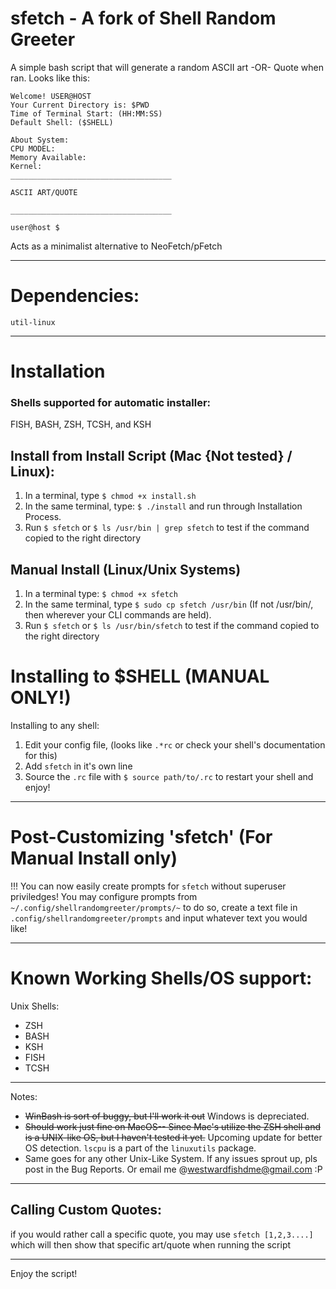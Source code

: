 # sfetch - A fork of Shell Random Greeter
A simple bash script that will generate a random ASCII art -OR- Quote when ran. Looks like this:

```
Welcome! USER@HOST
Your Current Directory is: $PWD
Time of Terminal Start: (HH:MM:SS)
Default Shell: ($SHELL)

About System:
CPU MODEL: 
Memory Available:
Kernel:
____________________________________

ASCII ART/QUOTE

____________________________________

user@host $
```
Acts as a minimalist alternative to NeoFetch/pFetch 

--------------------------------------------------------------------------------

# Dependencies:
`util-linux`

--------------------------------------------------------------------------------

# Installation
### Shells supported for automatic installer:
FISH, BASH, ZSH, TCSH, and KSH

## Install from Install Script (Mac {Not tested} / Linux):
1. In a terminal, type `$ chmod +x install.sh`
2. In the same terminal, type: `$ ./install` and run through Installation Process.
3. Run `$ sfetch` or `$ ls /usr/bin | grep sfetch` to test if the command copied to the right directory

## Manual Install (Linux/Unix Systems)
1. In a terminal type: `$ chmod +x sfetch`
2. In the same terminal, type `$ sudo cp sfetch /usr/bin` (If not /usr/bin/, then wherever your CLI commands are held).
3. Run `$ sfetch` or `$ ls /usr/bin/sfetch` to test if the command copied to the right directory

# Installing to $SHELL (MANUAL ONLY!)
Installing to any shell:
1. Edit your config file, (looks like `.*rc` or check your shell's documentation for this)
2. Add `sfetch` in it's own line
3. Source the `.rc` file with `$ source path/to/.rc` to restart your shell and enjoy!

--------------------------------------------------------------------------------

# Post-Customizing 'sfetch' (For Manual Install only)
!!! You can now easily create prompts for `sfetch` without superuser priviledges!
You may configure prompts from `~/.config/shellrandomgreeter/prompts/~`
to do so, create a text file in `.config/shellrandomgreeter/prompts` and input whatever text you would like!

--------------------------------------------------------------------------------

# Known Working Shells/OS support:
Unix Shells:
- ZSH
- BASH
- KSH
- FISH
- TCSH
--------------------------------------------------------------------------------
Notes:
- ~~WinBash is sort of buggy, but I'll work it out~~ Windows is depreciated.
- ~~Should work just fine on MacOS-- Since Mac's utilize the ZSH shell and is a UNIX-like OS, but I haven't tested it yet.~~ Upcoming update for better OS detection. `lscpu` is a part of the `linuxutils` package.
- Same goes for any other Unix-Like System. If any issues sprout up, pls post in the Bug Reports. Or email me @westwardfishdme@gmail.com :P
--------------------------------------------------------------------------------
## Calling Custom Quotes:
if you would rather call a specific quote, you may use `sfetch [1,2,3....]` which will then show that specific art/quote when running the script 

--------------------------------------------------------------------------------
Enjoy the script!

